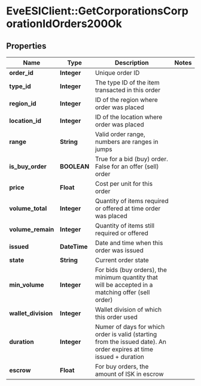 # EveESIClient::GetCorporationsCorporationIdOrders200Ok

## Properties
Name | Type | Description | Notes
------------ | ------------- | ------------- | -------------
**order_id** | **Integer** | Unique order ID | 
**type_id** | **Integer** | The type ID of the item transacted in this order | 
**region_id** | **Integer** | ID of the region where order was placed | 
**location_id** | **Integer** | ID of the location where order was placed | 
**range** | **String** | Valid order range, numbers are ranges in jumps | 
**is_buy_order** | **BOOLEAN** | True for a bid (buy) order. False for an offer (sell) order | 
**price** | **Float** | Cost per unit for this order | 
**volume_total** | **Integer** | Quantity of items required or offered at time order was placed | 
**volume_remain** | **Integer** | Quantity of items still required or offered | 
**issued** | **DateTime** | Date and time when this order was issued | 
**state** | **String** | Current order state | 
**min_volume** | **Integer** | For bids (buy orders), the minimum quantity that will be accepted in a matching offer (sell order) | 
**wallet_division** | **Integer** | Wallet division of which this order used | 
**duration** | **Integer** | Numer of days for which order is valid (starting from the issued date). An order expires at time issued + duration | 
**escrow** | **Float** | For buy orders, the amount of ISK in escrow | 


